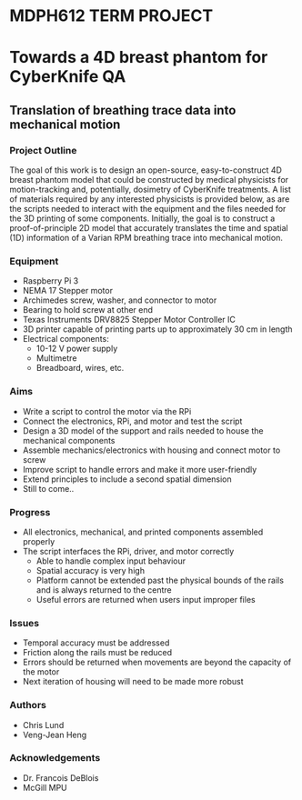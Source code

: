 MDPH612 TERM PROJECT
====================

# Towards a 4D breast phantom for CyberKnife QA
## Translation of breathing trace data into mechanical motion

### Project Outline

The goal of this work is to design an open-source, easy-to-construct 4D breast phantom model that could be constructed by medical physicists for motion-tracking and, potentially, dosimetry of CyberKnife treatments.  A list of materials required by any interested physicists is provided below, as are the scripts needed to interact with the equipment and the files needed for the 3D printing of some components.  Initially, the goal is to construct a proof-of-principle 2D model that accurately translates the time and spatial (1D) information of a Varian RPM breathing trace into mechanical motion.


### Equipment

- Raspberry Pi 3
- NEMA 17 Stepper motor
- Archimedes screw, washer, and connector to motor
- Bearing to hold screw at other end
- Texas Instruments DRV8825 Stepper Motor Controller IC
- 3D printer capable of printing parts up to approximately 30 cm in length
- Electrical components:
    - 10-12 V power supply
    - Multimetre
    - Breadboard, wires, etc.


### Aims

- Write a script to control the motor via the RPi
- Connect the electronics, RPi, and motor and test the script
- Design a 3D model of the support and rails needed to house the mechanical
  components
- Assemble mechanics/electronics with housing and connect motor to screw
- Improve script to handle errors and make it more user-friendly
- Extend principles to include a second spatial dimension
- Still to come..


### Progress

- All electronics, mechanical, and printed components assembled properly
- The script interfaces the RPi, driver, and motor correctly
    - Able to handle complex input behaviour
    - Spatial accuracy is very high
    - Platform cannot be extended past the physical bounds of the rails and is
      always returned to the centre
    - Useful errors are returned when users input improper files


### Issues

- Temporal accuracy must be addressed
- Friction along the rails must be reduced
- Errors should be returned when movements are beyond the capacity of the motor
- Next iteration of housing will need to be made more robust


### Authors

- Chris Lund
- Veng-Jean Heng

### Acknowledgements

- Dr. Francois DeBlois
- McGill MPU
